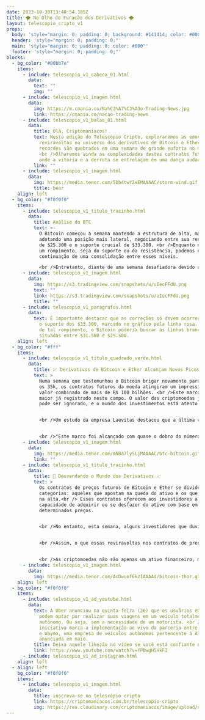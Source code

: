 ```yaml
---
date: 2023-10-30T13:40:54.185Z
title: 🌪️ No Olho do Furacão dos Derivativos 🌪️
layout: telescopio_cripto_v1
props:
  body: 'style="margin: 0; padding: 0; background: #141414; color: #000"'
  header: 'style="margin: 0; padding: 0;"'
  main: 'style="margin: 0; padding: 0; color: #000"'
  footer: 'style="margin: 0; padding: 0;"'
blocks:
  - bg_color: "#00bb7e"
    items:
      - include: telescopio_v1_cabeca_01.html
        data:
          text: ""
          img: ""
      - include: telescopio_v1_imagem.html
        data:
          img: https://m.cmania.co/Na%C3%A7%C3%A3o-Trading-News.jpg
          link: https://cmania.co/nacao-trading-news
      - include: telescopio_v1_balao_01.html
        data:
          title: Olá, Criptomaníacos!
          text: Nesta edição do Telescópio Cripto, exploraremos as emocionantes
            reviravoltas no universo dos derivativos de Bitcoin e Ether, onde os
            recordes são quebrados em uma semana de grande euforia no mercado.
            <br />Olharemos ainda as complexidades destes contratos futuros,
            onde a vitória e a derrota se entrelaçam em uma dança audaciosa.
          link: ""
      - include: telescopio_v1_imagem.html
        data:
          img: https://media.tenor.com/5Db4twY2xEMAAAAC/storm-wind.gif
          title: bear
    align: left
  - bg_color: "#f0f0f0"
    items:
      - include: telescopio_v1_titulo_tracinho.html
        data:
          title: Análise do BTC
          text: >-
            O Bitcoin começou a semana mantendo a estrutura de alta, mas
            adotando uma posição mais lateral, negociando entre sua resistência
            de $25.300 e o suporte crucial de $33.300. <br />Enquanto não houver
            um rompimento, seja do suporte ou da resistência, podemos esperar a
            continuação de uma consolidação entre esses níveis.

            <br />Entretanto, diante de uma semana desafiadora devido aos dados macroeconômicos, com as principais economias divulgando suas taxas de inflação e a iminente decisão de juros dos Estados Unidos, onde o mercado prevê a manutenção das taxas, podemos esperar um impulso adicional do Bitcoin em direção aos $38.000 no início de novembro, caso isso se concretize. <br />Além disso, com o relatório de empregos (payroll) programado para sexta-feira, se os números ficarem abaixo das expectativas, isso pode contribuir para o mencionado impulso.
      - include: telescopio_v1_imagem.html
        data:
          img: https://s3.tradingview.com/snapshots/u/uIecFFdU.png
          text: ""
          link: https://s3.tradingview.com/snapshots/u/uIecFFdU.png
          title: ""
      - include: telescopio_v1_paragrafos.html
        data:
          text: É importante destacar que as correções só devem ocorrer caso o preço perca
            o suporte dos $33.300, marcado no gráfico pela linha rosa. Em caso
            de tal rompimento, o Bitcoin poderia buscar as linhas brancas
            situadas entre $31.500 e $29.500.
    align: left
  - bg_color: "#fff"
    items:
      - include: telescopio_v1_titulo_quadrado_verde.html
        data:
          title: 💹 Derivativos de Bitcoin e Ether Alcançam Novos Picos 🚀
          text: >
            Numa semana que testemunhou o Bitcoin brigar novamente para superar
            os 35k, os contratos futuros da moeda atingiram um impressionante
            valor combinado de mais de R$ 100 bilhões. <br />Este marco é o
            maior já registrado neste campo. O valor das criptomoedas já não
            pode ser ignorado, e o mundo dos investimentos está atento.


            <br />Um estudo da empresa Laevitas destacou que a última vez que os derivativos do Bitcoin e Ether atingiram tal magnitude foi em novembro de 2021, quando o Bitcoin estava na faixa dos US$ 66 mil. <br />Este aumento indica um crescente interesse dos investidores, refletindo a evolução do mercado e o aumento das opções disponíveis.


            <br />"Este marco foi alcançado com quase o dobro do número de contratos pendentes, sinalizando um triunfo considerável e demonstrando o crescente interesse por opções entre nossos investidores", observou Luuk Strijers, Chefe Comercial da Deribit.
      - include: telescopio_v1_imagem.html
        data:
          img: https://media.tenor.com/mNBa7lySLjMAAAAC/btc-bitcoin.gif
          link: ""
      - include: telescopio_v1_titulo_tracinho.html
        data:
          title: 💼 Desvendando o Mundo dos Derivativos 📈
          text: >
            Os contratos de preços futuros de Bitcoin e Ether se dividem em duas
            categorias: aqueles que apostam na queda do ativo e os que acreditam
            na alta.<br /> Esses contratos oferecem aos investidores a
            capacidade de adquirir ou se desfazer do ativo com base em
            determinados preços.


            <br />No entanto, esta semana, alguns investidores que duvidavam que o Bitcoin ultrapassaria os US$ 30 mil viram-se com perdas significativas. Dados do CoinMarketCap revelam que apenas na segunda-feira, esses investidores perderam cerca de R$ 1,5 bilhão.


            <br />Assim, o que essas reviravoltas nos contratos de preço futuro nos ensinam é que o mercado cripto é imprevisível e altamente volátil. <br />Aqueles que apostam contra as moedas digitais muitas vezes se veem em águas turbulentas. <br/>A batalha entre "longs" e "shorts" é um espetáculo em constante evolução e uma lembrança da natureza imprevisível deste mercado. 


            <br />As criptomoedas não são apenas um ativo financeiro, mas um reflexo da mudança e da liberdade que as inovações tecnológicas estão trazendo ao cenário global. Se preparem para o próximo mergulho nas águas agitadas do cripto-universo! 🚀🌊
      - include: telescopio_v1_imagem.html
        data:
          img: https://media.tenor.com/AcDwuof6kzIAAAAd/bitcoin-thor.gif
    align: left
  - bg_color: "#f0f0f0"
    items:
      - include: telescopio_v1_ad_youtube.html
        data:
          text: A Uber anunciou na quinta-feira (26) que os usuários em Phoenix agora
            podem optar por realizar suas viagens em um veículo totalmente
            autônomo. Ou seja, sem a necessidade de um motorista. <br />Esta
            iniciativa marca a implementação ao vivo da parceria entre a empresa
            e Waymo, uma empresa de veículos autônomos pertencente à Alphabet,
            anunciada em maio.
          title: Deixa aquele likezão no vídeo se você está confiante no BTC!
          link: https://www.youtube.com/watch?v=YPBwgH5HkFI
      - include: telescopio_v1_ad_instagram.html
    align: left
  - align: left
    bg_color: "#f0f0f0"
    items:
      - include: telescopio_v1_imagem.html
        data:
          title: inscreva-se no telescópio cripto
          link: https://criptomaniacos.com.br/telescopio-cripto
          img: https://res.cloudinary.com/criptomaniacos/image/upload/v1662133224/telescopio/inscreva-se-telescopio.png
---
```

